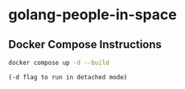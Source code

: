 # golang-people-in-space

## Docker Compose Instructions

```bash
docker compose up -d --build

(-d flag to run in detached mode)
```
